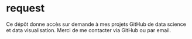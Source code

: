 # request
Ce dépôt donne accès sur demande à mes projets GitHub de data science et data visualisation. Merci de me contacter via GitHub ou par email.

